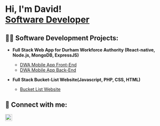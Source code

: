 <h1>Hi, I'm David!<br/><a href="https://github.com/joshmadakor1"> Software Developer</a></h1>

<h2>👨‍💻 Software Development Projects:</h2>


- <b>Full Stack Web App for Durham Workforce Authority (React-native, Node.js, MongoDB, ExpressJS)</b>
  - [DWA Mobile App Front-End](https://github.com/davidehibello/DWA-Mobile-APP) 
  - [DWA Mobile App Back-End](https://github.com/davidehibello/DWA-Mobile-APP-Backend)
    
- <b>Full Stack Bucket-List Website(Javascript, PHP, CSS, HTML)</b>
  - [Bucket List Website](https://github.com/davidehibello/Bucket_List) 

<!--
<h2>📺 Popular YouTube Videos</h2>

- [How to get into Cybersecurity Starting From Zero](https://www.youtube.com/watch?v=a83ASGn_V_s)
-->

<h2> 🤳 Connect with me:</h2>


[<img align="left" alt="JoshMadakor | LinkedIn" width="22px" src="https://cdn.jsdelivr.net/npm/simple-icons@v3/icons/linkedin.svg" />][linkedin]



[linkedin]: https://linkedin.com/in/davidehibello

<!--
**joshmadakor1/joshmadakor1** is a ✨ _special_ ✨ repository because its `README.md` (this file) appears on your GitHub profile.

Here are some ideas to get you started:

- 🔭 I’m currently working on ...
- 🌱 I’m currently learning ...
- 👯 I’m looking to collaborate on ...
- 🤔 I’m looking for help with ...
- 💬 Ask me about ...
- 📫 How to reach me: ...
- 😄 Pronouns: ...
- ⚡ Fun fact: ...
-->
